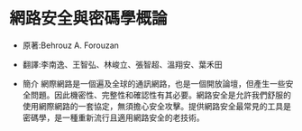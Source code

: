 # 網路安全與密碼學概論
* 原著:Behrouz A. Forouzan
* 翻譯:李南逸、王智弘、林峻立、張智超、溫翔安、葉禾田

* 簡介
網際網路是一個遍及全球的通訊網路，也是一個開放論壇，但產生一些安全問題。因此機密性、完整性和確認性有其必要。網路安全是允許我們舒服的使用網際網路的一套協定，無須擔心安全攻擊。提供網路安全最常見的工具是密碼學，是一種重新流行且適用網路安全的老技術。
